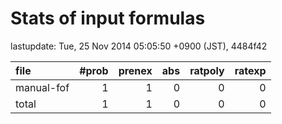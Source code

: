 
# Stats of input formulas

lastupdate: Tue, 25 Nov 2014 05:05:50 +0900 (JST), 4484f42

|file| #prob | prenex | abs | ratpoly | ratexp|
|:--|--:|--:|--:|--:|--:|
| manual-fof |  1 | 1 | 0 | 0 | 0 |
|total | 1 | 1 | 0 | 0 | 0 |
